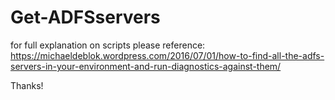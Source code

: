 # Get-ADFSservers

for full explanation on scripts please reference:
https://michaeldeblok.wordpress.com/2016/07/01/how-to-find-all-the-adfs-servers-in-your-environment-and-run-diagnostics-against-them/

Thanks!
